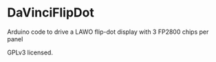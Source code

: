 # DaVinciFlipDot
Arduino code to drive a LAWO flip-dot display with 3 FP2800 chips per panel

GPLv3 licensed.

